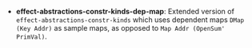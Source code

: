 - **effect-abstractions-constr-kinds-dep-map**: Extended version of `effect-abstractions-constr-kinds` which uses dependent maps `DMap (Key Addr)` as sample maps, as opposed to `Map Addr (OpenSum' PrimVal)`.
